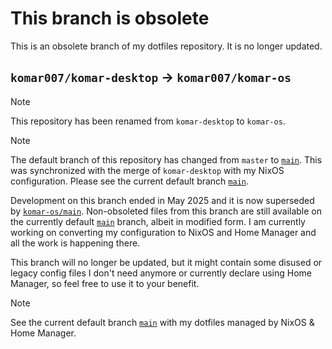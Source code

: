 # This branch is obsolete

This is an obsolete branch of my dotfiles repository. It is no longer updated.

## `komar007/komar-desktop` -> `komar007/komar-os`

> [!NOTE]
> This repository has been renamed from `komar-desktop` to `komar-os`.

> [!NOTE]
> The default branch of this repository has changed from `master` to
> [`main`](https://github.com/komar007/komar-os/tree/main). This was synchronized with the merge of
> `komar-desktop` with my NixOS configuration. Please see the current default branch
> [`main`](https://github.com/komar007/komar-os/tree/main).

Development on this branch ended in May 2025 and it is now superseded by
[`komar-os/main`](https://github.com/komar007/komar-os/tree/main). Non-obsoleted files from this
branch are still available on the currently default
[`main`](https://github.com/komar007/komar-os/tree/main) branch, albeit in modified form. I am
currently working on converting my configuration to NixOS and Home Manager and all the work is
happening there.

This branch will no longer be updated, but it might contain some disused or legacy config files I
don't need anymore or currently declare using Home Manager, so feel free to use it to your benefit.

> [!NOTE]
> See the current default branch [`main`](https://github.com/komar007/komar-os/tree/main) with my
> dotfiles managed by NixOS & Home Manager.
